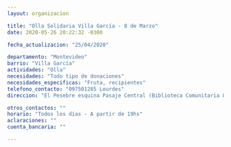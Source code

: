 ```yaml
---
layout: organizacion

title: "Olla Solidaria Villa García - 8 de Marzo"
date: 2020-05-26 20:22:32 -0300

fecha_actualizacion: "25/04/2020"

departamento: "Montevideo"
barrio: "Villa García"
actividades: "Olla"
necesidades: "Todo tipo de donaciones"
necesidades_especificas: "Fruta, recipientes"
telefono_contacto: "097501285 Lourdes"
direccion: "El Pesebre esquina Pasaje Central (Biblioteca Comunitaria 8 de Marzo)"

otros_contactos: ""
horario: "Todos los días - A partir de 19hs"
aclaraciones: ""
cuenta_bancaria: ""

---
```

